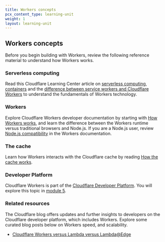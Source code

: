 ```yaml
---
title: Workers concepts
pcx_content_type: learning-unit
weight: 1
layout: learning-unit
---
```


## Workers concepts

Before you begin building with Workers, review the following reference material to understand how Workers works.

### Serverless computing

Read this Cloudflare Learning Center article on [serverless computing](https://www.cloudflare.com/learning/serverless/what-is-serverless/), [containers](https://www.cloudflare.com/learning/serverless/serverless-vs-containers/) and the [difference between service workers and Cloudflare Workers](https://www.cloudflare.com/learning/serverless/serverless-javascript/#:~:text=One%20of%20the%20key%20differences,of%20the%20Internet%2C%20effectively%20running) to understand the fundamentals of Workers technology.

### Workers

Explore Cloudflare Workers developer documentation by starting with [How Workers works](/workers/learning/how-workers-works/), and learn the difference between the Workers runtime versus traditional browsers and Node.js. If you are a Node.js user, review [Node.js compatibility](/workers/runtime-apis/nodejs/) in the Workers documentation.

### The cache

Learn how Workers interacts with the Cloudflare cache by reading [How the cache works](/workers/learning/how-the-cache-works/).

### Developer Platform

Cloudflare Workers is part of the [Cloudflare Developer Platform](https://www.cloudflare.com/developer-platform/products/). You will explore this topic in [module 5](/learning-paths/workers/#build-applications-with-cloudflares-developer-platform).

### Related resources

The Cloudflare blog offers updates and further insights to developers on the Cloudflare developer platform, which includes Workers. Explore some curated blog posts below on Workers speed, and scalability.

* [Cloudflare Workers versus Lambda versus Lambda@Edge](https://blog.cloudflare.com/serverless-performance-comparison-workers-lambda/)